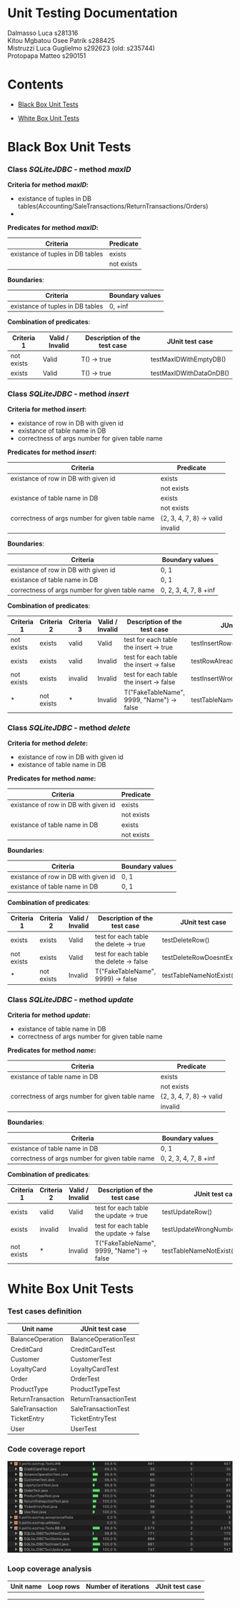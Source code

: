 # Unit Testing Documentation

Dalmasso Luca s281316 <br>
Kitou Mgbatou Osee Patrik s288425 <br>
Mistruzzi Luca Guglielmo s292623 (old: s235744) <br>
Protopapa Matteo s290151 <br>

# Contents

- [Black Box Unit Tests](#black-box-unit-tests)




- [White Box Unit Tests](#white-box-unit-tests)


# Black Box Unit Tests

 ### **Class *SQLiteJDBC* - method *maxID***



**Criteria for method *maxID*:**
	

 - existance of tuples in DB tables(Accounting/SaleTransactions/ReturnTransactions/Orders)
 - 





**Predicates for method *maxID*:**

| Criteria | Predicate |
| -------- | --------- |
|     existance of tuples in DB tables     |      exists     |
|          |      not exists     |





**Boundaries**:

| Criteria | Boundary values |
| -------- | --------------- |
|     existance of tuples in DB tables     |        0, +inf         |




**Combination of predicates**:


| Criteria 1 | Valid / Invalid | Description of the test case | JUnit test case |
|-------|-------|-------|-------|
|not exists| Valid |T() -> true| testMaxIDWithEmptyDB() |
|exists| Valid |T() -> true|testMaxIDWithDataOnDB()|


 ### **Class *SQLiteJDBC* - method *insert***



**Criteria for method *insert*:**
	

 - existance of row in DB with given id
 - existance of table name in DB
 - correctness of args number for given table name 





**Predicates for method *insert*:**

| Criteria | Predicate |
| -------- | --------- |
|     existance of row in DB with given id     |     exists      |
|          |     not exists       |
|    existance of table name in DB      |      exists     |
|          |    not exists        |
|     correctness of args number for given table name     |     {2, 3, 4, 7, 8} -> valid      |
|          |      invalid     |





**Boundaries**:

| Criteria | Boundary values |
| -------- | --------------- |
|    existance of row in DB with given id      |        0, 1         |
|    existance of table name in DB      |         0, 1        |
|    correctness of args number for given table name  |   0, 2, 3, 4, 7, 8 +inf    |


**Combination of predicates**:


| Criteria 1 | Criteria 2 | Criteria 3 | Valid / Invalid | Description of the test case | JUnit test case |
|-------|-------|-------|-------|-------|-------|
| not exists | exists | valid|Valid|test for each table the insert -> true|testInsertRow()|
| exists | exists | valid |Invalid|test for each table the insert -> false|testRowAlreadyExist()|
| not exists | exists | invalid |Invalid|test for each table the insert -> false|testInsertWrongNumberOfParams()|
| * | not exists | * |Invalid|T("FakeTableName", 9999, "Name") -> false| testTableNameNotExist() |


 ### **Class *SQLiteJDBC* - method *delete***



**Criteria for method *delete*:**
	

 - existance of row in DB with given id
 - existance of table name in DB 





**Predicates for method *name*:**

| Criteria | Predicate |
| -------- | --------- |
|     existance of row in DB with given id     |     exists      |
|          |     not exists       |
|    existance of table name in DB      |      exists     |
|          |    not exists        |





**Boundaries**:

| Criteria | Boundary values |
| -------- | --------------- |
|    existance of row in DB with given id      |        0, 1         |
|    existance of table name in DB      |         0, 1        |



**Combination of predicates**:


| Criteria 1 | Criteria 2 | Valid / Invalid | Description of the test case | JUnit test case |
|-------|-------|-------|-------|-------|
|exists|exists|Valid|test for each table the delete -> true|testDeleteRow()|
|not exists|exists|Valid|test for each table the delete -> false|testDeleteRowDoesntExist()|
|*|not exists|Invalid|T("FakeTableName", 9999) -> false|testTableNameNotExist()|


 ### **Class *SQLiteJDBC* - method *update***



**Criteria for method *update*:**
	

 - existance of table name in DB
 - correctness of args number for given table name 





**Predicates for method *name*:**

| Criteria | Predicate |
| -------- | --------- |
|    existance of table name in DB      |      exists     |
|          |    not exists        |
|     correctness of args number for given table name     |     {2, 3, 4, 7, 8} -> valid      |
|          |      invalid     |





**Boundaries**:

| Criteria | Boundary values |
| -------- | --------------- |
|    existance of table name in DB      |         0, 1        |
|    correctness of args number for given table name  |   0, 2, 3, 4, 7, 8 +inf    |



**Combination of predicates**:


| Criteria 1 | Criteria 2 | Valid / Invalid | Description of the test case | JUnit test case |
|-------|-------|-------|-------|-------|
| exists | valid |Valid|test for each table the update -> true|testUpdateRow()|
| exists | invalid |Invalid|test for each table the update -> false|testUpdateWrongNumberOfParams()|
| not exists | * |Invalid|T("FakeTableName", 9999, "Name") -> false| testTableNameNotExist() |


# White Box Unit Tests

### Test cases definition


| Unit name | JUnit test case |
|--|--|
|BalanceOperation|BalanceOperationTest|
|CreditCard|CreditCardTest|
|Customer|CustomerTest|
|LoyaltyCard|LoyaltyCardTest|
|Order|OrderTest|
|ProductType|ProductTypeTest|
|ReturnTransaction|ReturnTransactionTest|
|SaleTransaction|SaleTransactionTest|
|TicketEntry|TicketEntryTest|
|User|UserTest|

### Code coverage report

![coverage report](unitTestReport.png)


### Loop coverage analysis


|Unit name | Loop rows | Number of iterations | JUnit test case |
|---|---|---|---|
|||||
|||||
||||||



